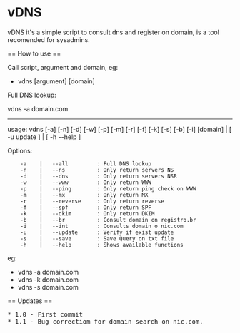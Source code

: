 vDNS
=====

vDNS it's a simple script to consult dns and register on domain, is a tool recomended for sysadmins.

== How to use ==

Call script, argument and domain, eg:

* vdns [argument] [domain]

Full DNS lookup:

vdns -a domain.com

----

usage: vdns [-a] [-n] [-d] [-w] [-p] [-m] [-r] [-f] [-k] [-s] [-b] [-i] [domain] | [ -u update ] | [ -h --help ]

  Options:

        -a    |   --all         : Full DNS lookup
        -n    |   --ns          : Only return servers NS
        -d    |   --dns         : Only return servers NSR
        -w    |   --www         : Only return WWW
        -p    |   --ping        : Only return ping check on WWW
        -m    |   --mx          : Only return MX
        -r    |   --reverse     : Only return reverse
        -f    |   --spf         : Only return SPF
        -k    |   --dkim        : Only return DKIM
		-b    |   --br      	: Consult domain on registro.br
        -i    |   --int     	: Consults domain o nic.com
		-u    |   --update      : Verify if exist update
        -s    |   --save        : Save Query on txt file
		-h    |   --help      	: Shows available functions
  eg:

  * vdns -a domain.com
  * vdns -k domain.com
  * vdns -s domain.com


== Updates ==

<pre>
* 1.0 - First commit
* 1.1 - Bug correctiom for domain search on nic.com.
</pre>
